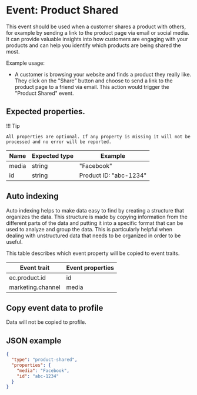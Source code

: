 # Event: Product Shared

This event should be used when a customer shares a product with others, for example by sending a link to the product
page via email or social media. It can provide valuable insights into how customers are engaging with your products and
can help you identify which products are being shared the most.

Example usage:

* A customer is browsing your website and finds a product they really like. They click on the "Share" button and choose
  to send a link to the product page to a friend via email. This action would trigger the "Product Shared" event.

## Expected properties.

!!! Tip 

    All properties are optional. If any property is missing it will not be processed and no error will be reported.

| Name   | Expected type   | Example                                              |
|--------|-----------------|------------------------------------------------------|
| media  | string          | "Facebook" |
| id     | string          | Product ID: "abc-1234"    |

## Auto indexing

Auto indexing helps to make data easy to find by creating a structure that organizes the data. This structure is made by
copying information from the different parts of the data and putting it into a specific format that can be used to
analyze and group the data. This is particularly helpful when dealing with unstructured data that needs to be organized
in order to be useful.

This table describes which event property will be copied to event traits.

| Event trait    | Event properties   |   
|----------------|--------------------|   
|ec.product.id|id|
|marketing.channel|media|

## Copy event data to profile

Data will not be copied to profile.

## JSON example

```json
{
  "type": "product-shared",
  "properties": {
    "media": "Facebook",
    "id": "abc-1234"
  }
}

```
    